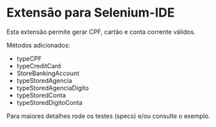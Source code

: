 Extensão para Selenium-IDE
==========================

Esta extensão permite gerar CPF, cartão e conta corrente válidos.

Métodos adicionados:

- typeCPF
- typeCreditCard
- StoreBankingAccount
- typeStoredAgencia
- typeStoredAgenciaDigito
- typeStoredConta
- typeStoredDigitoConta

Para maiores detalhes rode os testes (specs) e/ou consulte o exemplo.
